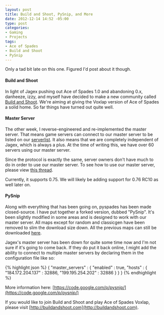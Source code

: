 ```yaml
---
layout: post
title: Build and Shoot, PySnip, and More
date: 2012-12-14 14:52 -05:00
type: post
categories:
- Gaming
- Projects
tags:
- Ace of Spades
- Build and Shoot
- PySnip
---
```


Only a tad bit late on this one. Figured I'd post about it though.

#### Build and Shoot
In light of Jagex pushing out Ace of Spades 1.0 and abandoning 0.x, danheeze, izzy, and myself have decided to make a new community called [Build and Shoot](http://www.buildandshoot.com/). We're aiming at giving the Voxlap version of Ace of Spades a solid home. So far things have turned out quite well.

#### Master Server
The other week, I reverse-engineered and re-implemented the master server. That means game servers can connect to our master server to be listed on our [serverlist](http://www.buildandshoot.com/serverlist). It also means that we are completely independent of Jagex, which is always a plus. At the time of writing this, we have over 60 servers using our master server.

Since the protocol is exactly the same, server owners don't have much to do in order to use our master server. To see how to use our master server, please view [this thread](http://www.buildandshoot.com/viewtopic.php?f=18&amp;t=311).

Currently, it supports 0.75. We will likely be adding support for 0.76 RC10 as well later on.

#### PySnip
Along with everything that has been going on, pyspades has been made closed-source. I have put together a forked version, dubbed "PySnip". It's been slightly modified in some areas and is designed to work with our master server. All maps except for random and classicgen have been removed to slim the download size down. All the previous maps can still be downloaded [here](https://code.google.com/p/pysnip/downloads/detail?name=Original%20Pyspades%20Map%20Pack.zip&amp;can=2&amp;q=).

Jagex's master server has been down for quite some time now and I'm not sure if it's going to come back. If they do put it back online, I might add the ability to connect to multiple master servers by declaring them in the configuration file like so:

{% highlight json %}
{
    "master_servers" : {
        "enabled" : true,
        "hosts" : {
            "184.172.204.137" : 32886,
            "199.195.254.202" : 32886
        }
    }
}
{% endhighlight %}

More information here: [https://code.google.com/p/pysnip/](https://code.google.com/p/pysnip/)

If you would like to join Build and Shoot and play Ace of Spades Voxlap, please visit [http://buildandshoot.com](http://buildandshoot.com).
